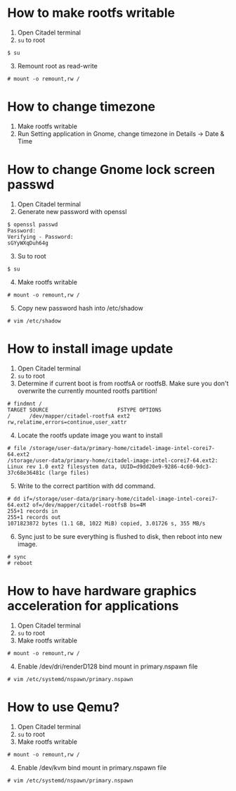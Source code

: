 # How to make rootfs writable
1. Open Citadel terminal
2. `su` to root
  ```
  $ su
  ```
3. Remount root as read-write
  ```
  # mount -o remount,rw /
  ```

# How to change timezone
1. Make rootfs writable
2. Run Setting application in Gnome, change timezone in Details -> Date & Time

# How to change Gnome lock screen passwd
1. Open Citadel terminal
2. Generate new password with openssl
  ```
  $ openssl passwd
  Password: 
  Verifying - Password: 
  sGYyWXqDuh64g
  ```
3. Su to root
  ```
  $ su
  ```
4. Make rootfs writable
  ```
  # mount -o remount,rw /
  ```
5. Copy new password hash into /etc/shadow
  ```
  # vim /etc/shadow
  ```

# How to install image update
1. Open Citadel terminal
2. `su` to root
3. Determine if current boot is from rootfsA or rootfsB.  Make sure you don't overwrite the currently mounted rootfs partition!
  ```
  # findmnt /
  TARGET SOURCE                      FSTYPE OPTIONS
  /      /dev/mapper/citadel-rootfsA ext2   rw,relatime,errors=continue,user_xattr
  ```
4. Locate the rootfs update image you want to install
  ```
  # file /storage/user-data/primary-home/citadel-image-intel-corei7-64.ext2 
  /storage/user-data/primary-home/citadel-image-intel-corei7-64.ext2: Linux rev 1.0 ext2 filesystem data, UUID=d9dd20e9-9286-4c60-9dc3-37c68e36481c (large files)
  ```
5. Write to the correct partition with dd command.
  ```
  # dd if=/storage/user-data/primary-home/citadel-image-intel-corei7-64.ext2 of=/dev/mapper/citadel-rootfsB bs=4M
  255+1 records in
  255+1 records out
  1071823872 bytes (1.1 GB, 1022 MiB) copied, 3.01726 s, 355 MB/s
  ```
6. Sync just to be sure everything is flushed to disk, then reboot into new image.
  ```
  # sync
  # reboot
  ```

# How to have hardware graphics acceleration for applications
1. Open Citadel terminal
2. `su` to root
3. Make rootfs writable
  ```
  # mount -o remount,rw /
  ```
4. Enable /dev/dri/renderD128 bind mount in primary.nspawn file
  ```
  # vim /etc/systemd/nspawn/primary.nspawn
  ```

# How to use Qemu?
1. Open Citadel terminal
2. `su` to root
3. Make rootfs writable
  ```
  # mount -o remount,rw /
  ```
4. Enable /dev/kvm bind mount in primary.nspawn file
  ```
  # vim /etc/systemd/nspawn/primary.nspawn
  ```
